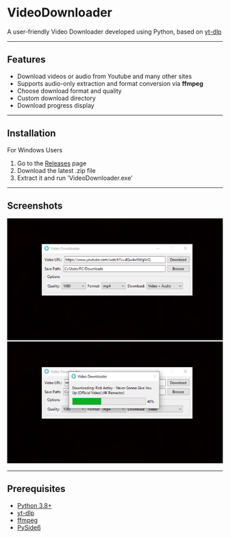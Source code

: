 # VideoDownloader

A user-friendly Video Downloader developed using Python, based on [yt-dlp](https://github.com/yt-dlp/yt-dlp)

---

## Features

- Download videos or audio from Youtube and many other sites
- Supports audio-only extraction and format conversion via **ffmpeg**
- Choose download format and quality
- Custom download directory
- Download progress display

---

## Installation

For Windows Users

1. Go to the [Releases](https://github.com/gianstuff/video-downloader/releases) page
2. Download the latest .zip file
3. Extract it and run 'VideoDownloader.exe'

---

## Screenshots

![AppScreenshot1](screenshots/1.png)
![AppScreenshot2](screenshots/2.png)

---

## Prerequisites

- [Python 3.8+](https://www.python.org/)
- [yt-dlp](https://github.com/yt-dlp/yt-dlp)
- [ffmpeg](https://ffmpeg.org/)
- [PySide6](https://doc.qt.io/qtforpython-6/)
